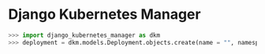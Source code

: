 # Django Kubernetes Manager

```python
>>> import django_kubernetes_manager as dkm
>>> deployment = dkm.models.Deployment.objects.create(name = "", namespace = "")
```
